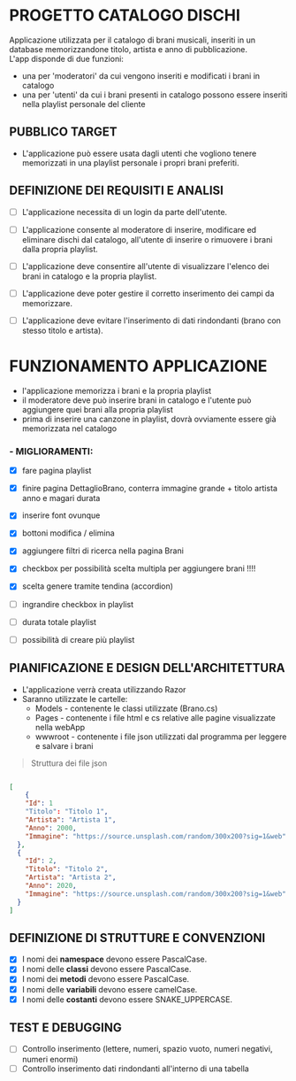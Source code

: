 # PROGETTO CATALOGO DISCHI

Applicazione utilizzata per il catalogo di brani musicali, inseriti in un database memorizzandone titolo, artista e anno di pubblicazione.  
L'app disponde di due funzioni: 
 - una per 'moderatori' da cui vengono inseriti e modificati i brani in catalogo
 - una per 'utenti' da cui i brani presenti in catalogo possono essere inseriti nella playlist personale del cliente 

## PUBBLICO TARGET

- L'applicazione può essere usata dagli utenti che vogliono tenere memorizzati in una playlist personale i propri brani preferiti.

## DEFINIZIONE DEI REQUISITI E ANALISI

- [ ] L'applicazione necessita di un login da parte dell'utente.
- [ ] L'applicazione consente al moderatore di inserire, modificare ed eliminare dischi dal catalogo, all'utente di inserire o rimuovere i brani dalla propria playlist.
- [ ] L'applicazione deve consentire all'utente di visualizzare l'elenco dei brani in catalogo e la propria playlist.
- [ ] L'applicazione deve poter gestire il corretto inserimento dei campi da memorizzare.
- [ ] L'applicazione deve evitare l'inserimento di dati rindondanti (brano con stesso titolo e artista).



# FUNZIONAMENTO APPLICAZIONE

- l'applicazione memorizza i brani e la propria playlist
- il moderatore deve può inserire brani in catalogo e l'utente può aggiungere quei brani alla propria playlist
- prima di inserire una canzone in playlist, dovrà ovviamente essere già memorizzata nel catalogo



### - MIGLIORAMENTI:

- [x] fare pagina playlist 
- [x] finire pagina DettaglioBrano, conterra immagine grande + titolo artista anno e magari durata  

- [x] inserire font ovunque
- [x] bottoni modifica / elimina
- [x] aggiungere filtri di ricerca nella pagina Brani
- [x] checkbox per possibilità scelta multipla per aggiungere brani !!!!
- [x] scelta genere tramite tendina (accordion)
- [ ] ingrandire checkbox in playlist
- [ ] durata totale playlist 
- [ ] possibilità di creare più playlist


## PIANIFICAZIONE E DESIGN DELL'ARCHITETTURA

- L'applicazione verrà creata utilizzando Razor
- Saranno utilizzate le cartelle:
  - Models - contenente le classi utilizzate (Brano.cs)
  - Pages  - contenente i file html e cs relative alle pagine visualizzate nella webApp
  - wwwroot - contenente i file json utilizzati dal programma per leggere e salvare i brani




> Struttura dei file json
```json

[  
    {  
    "Id": 1  
    "Titolo": "Titolo 1",  
    "Artista": "Artista 1",  
    "Anno": 2000,  
    "Immagine": "https://source.unsplash.com/random/300x200?sig=1&web"  
  },  
  {  
    "Id": 2,  
    "Titolo": "Titolo 2",  
    "Artista": "Artista 2",  
    "Anno": 2020,  
    "Immagine": "https://source.unsplash.com/random/300x200?sig=1&web"  
  }  
]

```


## DEFINIZIONE DI STRUTTURE E CONVENZIONI

- [x] I nomi dei **namespace** devono essere PascalCase.
- [x] I nomi delle **classi** devono essere PascalCase.
- [x] I nomi dei **metodi** devono essere PascalCase.
- [x] I nomi delle **variabili** devono essere camelCase.
- [x] I nomi delle **costanti** devono essere SNAKE_UPPERCASE.

## TEST E DEBUGGING

- [ ] Controllo inserimento (lettere, numeri, spazio vuoto, numeri negativi, numeri enormi)
- [ ] Controllo inserimento dati rindondanti all'interno di una tabella

